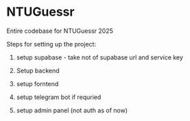 # NTUGuessr

Entire codebase for NTUGuessr 2025

Steps for setting up the project:

1. setup supabase - take not of supabase url and service key
2. Setup backend
3. setup forntend

4. setup telegram bot if requried
5. setup admin panel (not auth as of now)
